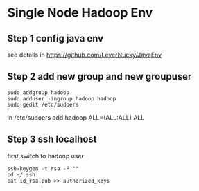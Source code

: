 # Single Node Hadoop Env
## Step 1 config java env
 see details in https://github.com/LeverNucky/JavaEnv
## Step 2 add new group and new groupuser
````
sudo addgroup hadoop
sudo adduser -ingroup hadoop hadoop
sudo gedit /etc/sudoers
````
In /etc/sudoers add 
hadoop   ALL=(ALL:ALL)  ALL
## Step 3 ssh localhost
first switch to hadoop user
````
ssh-keygen -t rsa -P ""
cd ~/.ssh
cat id_rsa.pub >> authorized_keys
````

 
 
